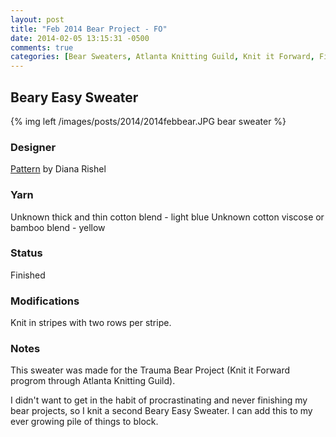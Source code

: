 ```yaml
---
layout: post
title: "Feb 2014 Bear Project - FO"
date: 2014-02-05 13:15:31 -0500
comments: true
categories: [Bear Sweaters, Atlanta Knitting Guild, Knit it Forward, Finished Objects]
---
```


## Beary Easy Sweater

{% img left /images/posts/2014/2014febbear.JPG bear sweater %}

### Designer
[Pattern](http://www.ravelry.com/patterns/library/beary-easy-sweater) by Diana Rishel

### Yarn
Unknown thick and thin cotton blend - light blue
Unknown cotton viscose or bamboo blend - yellow

### Status
Finished

### Modifications
Knit in stripes with two rows per stripe.

### Notes
This sweater was made for the Trauma Bear Project (Knit it Forward progrom through Atlanta Knitting Guild).

I didn't want to get in the habit of procrastinating and never finishing my bear projects, so I
knit a second Beary Easy Sweater.  I can add this to my ever growing pile of things to block.
